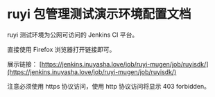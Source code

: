# ruyi 包管理测试演示环境配置文档

ruyi 测试环境为公网可访问的 Jenkins CI 平台。

直接使用 Firefox 浏览器打开链接即可。

展示链接： [https://jenkins.inuyasha.love/job/ruyi-mugen/job/ruyisdk/](https://jenkins.inuyasha.love/job/ruyi-mugen/job/ruyisdk/)

注意必须使用 https 协议访问，使用 http 协议访问将显示 403 forbidden。

